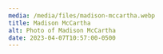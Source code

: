 ```yaml
---
media: /media/files/madison-mccartha.webp
title: Madison McCartha
alt: Photo of Madison McCartha
date: 2023-04-07T10:57:00-0500
---
```

